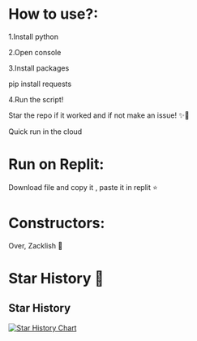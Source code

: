 # How to use?:
1.Install python

2.Open console

3.Install packages

pip install requests

4.Run the script!

Star the repo if it worked and if not make an issue! ✨💖

Quick run in the cloud

# Run on Replit:
Download file and copy it , paste it in replit ⭐

# Constructors:
Over, Zacklish 👀

# Star History 🌟
## Star History

[![Star History Chart](https://api.star-history.com/svg?repos=OverTheDev/AGen---Discord-Nitro-Generator&type=Date)](https://star-history.com/#OverTheDev/AGen---Discord-Nitro-Generator&Date)
